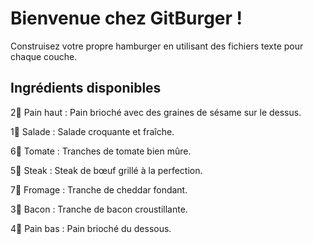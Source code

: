 # Bienvenue chez GitBurger !
Construisez votre propre hamburger en utilisant des fichiers texte pour chaque couche.

## Ingrédients disponibles
2🥯 Pain haut : Pain brioché avec des graines de sésame sur le dessus.

1🥬 Salade : Salade croquante et fraîche.

6🍅 Tomate : Tranches de tomate bien mûre.

5🥩 Steak : Steak de bœuf grillé à la perfection.

7🧀 Fromage : Tranche de cheddar fondant.

3🥓 Bacon : Tranche de bacon croustillante.

4🍞 Pain bas : Pain brioché du dessous.